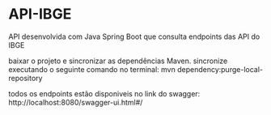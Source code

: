 # API-IBGE
API desenvolvida com Java Spring Boot que consulta endpoints das API do IBGE

baixar o projeto e sincronizar as dependências Maven. 
sincronize executando o seguinte comando no terminal: mvn dependency:purge-local-repository

todos os endpoints estão disponiveis no link do swagger: http://localhost:8080/swagger-ui.html#/



